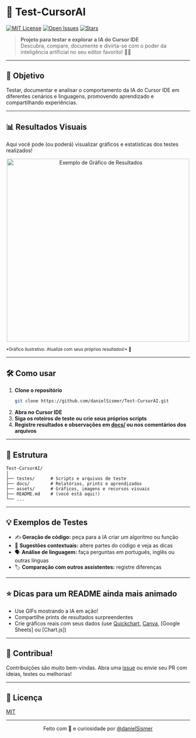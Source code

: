 # 🚀 Test-CursorAI

[![MIT License](https://img.shields.io/badge/license-MIT-green.svg)](LICENSE)
[![Open Issues](https://img.shields.io/github/issues/danielSismer/Test-CursorAI.svg)](https://github.com/danielSismer/Test-CursorAI/issues)
[![Stars](https://img.shields.io/github/stars/danielSismer/Test-CursorAI.svg)](https://github.com/danielSismer/Test-CursorAI/stargazers)

> **Projeto para testar e explorar a IA do Cursor IDE**  
> Descubra, compare, documente e divirta-se com o poder da inteligência artificial no seu editor favorito! 🤖✨

---

## 🧪 Objetivo

Testar, documentar e analisar o comportamento da IA do Cursor IDE em diferentes cenários e linguagens, promovendo aprendizado e compartilhando experiências.

---

## 📊 Resultados Visuais

Aqui você pode (ou poderá) visualizar gráficos e estatísticas dos testes realizados!

<p align="center">
  <img src="https://quickchart.io/chart?c={type:'bar',data:{labels:['Prompt A','Prompt B','Prompt C'],datasets:[{label:'Qualidade',data:[8,6,9]}]}}" alt="Exemplo de Gráfico de Resultados" width="500"/>
</p>
<sub>*Gráfico ilustrativo. Atualize com seus próprios resultados!* 🎯</sub>

---

## 🛠️ Como usar

1. **Clone o repositório**
   ```bash
   git clone https://github.com/danielSismer/Test-CursorAI.git
   ```
2. **Abra no Cursor IDE**
3. **Siga os roteiros de teste ou crie seus próprios scripts**
4. **Registre resultados e observações em [docs/](docs) ou nos comentários dos arquivos**

---

## 📁 Estrutura

```
Test-CursorAI/
│
├── testes/      # Scripts e arquivos de teste
├── docs/        # Relatórios, prints e aprendizados
├── assets/      # Gráficos, imagens e recursos visuais
├── README.md    # (você está aqui!)
└── ...
```

---

## 💡 Exemplos de Testes

- ✍️ **Geração de código:** peça para a IA criar um algoritmo ou função
- 🧠 **Sugestões contextuais:** altere partes do código e veja as dicas
- 🗣️ **Análise de linguagem:** faça perguntas em português, inglês ou outras línguas
- 🏷️ **Comparação com outros assistentes:** registre diferenças

---

## ⭐ Dicas para um README ainda mais animado

- Use GIFs mostrando a IA em ação!
- Compartilhe prints de resultados surpreendentes
- Crie gráficos reais com seus dados (use [Quickchart](https://quickchart.io), [Canva](https://www.canva.com), [Google Sheets] ou [Chart.js])

---

## 🤝 Contribua!

Contribuições são muito bem-vindas. Abra uma [issue](https://github.com/danielSismer/Test-CursorAI/issues) ou envie seu PR com ideias, testes ou melhorias!

---

## 📝 Licença

[MIT](LICENSE)

---

<p align="center">
Feito com 💚 e curiosidade por <a href="https://github.com/danielSismer">@danielSismer</a>
</p>
